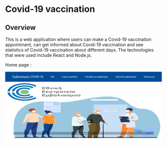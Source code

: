 # Covid-19 vaccination

## Overview

This is a web application where users can make a Covid-19 vaccination appointment, can get informed about Covid-19 vaccination and see statistics of Covid-19 vaccination about different days. The technologies that were used include React and Node.js.

Home page :

![Home page](images/home_page.png?raw=true "Home page")
